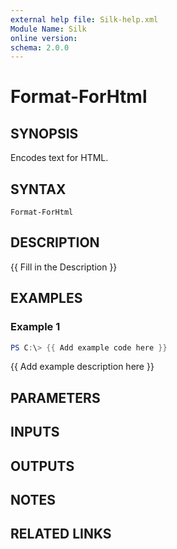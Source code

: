 ```yaml
---
external help file: Silk-help.xml
Module Name: Silk
online version:
schema: 2.0.0
---
```


# Format-ForHtml

## SYNOPSIS
Encodes text for HTML.

## SYNTAX

```
Format-ForHtml
```

## DESCRIPTION
{{ Fill in the Description }}

## EXAMPLES

### Example 1
```powershell
PS C:\> {{ Add example code here }}
```

{{ Add example description here }}

## PARAMETERS

## INPUTS

## OUTPUTS

## NOTES

## RELATED LINKS
